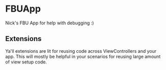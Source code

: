 # FBUApp
Nick's FBU App for help with debugging :)

## Extensions
Ya'll extensions are lit for reusing code across ViewControllers and your app. This will mostly be helpful in your scenarios for reusing large amount of view setup code.
